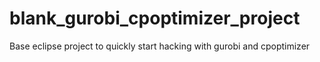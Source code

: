# blank_gurobi_cpoptimizer_project
Base eclipse project to quickly start hacking with gurobi and cpoptimizer
